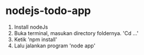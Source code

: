 # nodejs-todo-app

1. Install nodeJs
2. Buka terminal, masukan directory foldernya. 'Cd ...'
3. Ketik 'npm install'
3. Lalu jalankan program 'node app'
